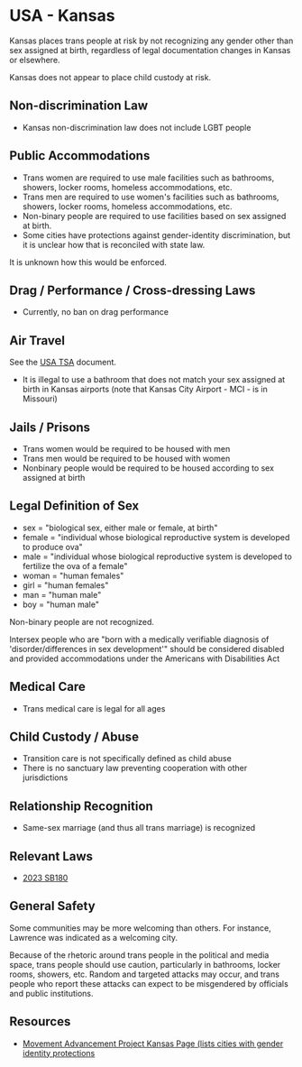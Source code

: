 # USA - Kansas

Kansas places trans people at risk by not recognizing any gender other
than sex assigned at birth, regardless of legal documentation changes in
Kansas or elsewhere.

Kansas does not appear to place child custody at risk.

## Non-discrimination Law

 * Kansas non-discrimination law does not include LGBT people

## Public Accommodations

 * Trans women are required to use male facilities such as bathrooms,
   showers, locker rooms, homeless accommodations, etc.
 * Trans men are required to use women's facilities such as bathrooms,
   showers, locker rooms, homeless accommodations, etc.
 * Non-binary people are required to use facilities based on sex
   assigned at birth.
 * Some cities have protections against gender-identity discrimination,
   but it is unclear how that is reconciled with state law.

It is unknown how this would be enforced.

## Drag / Performance / Cross-dressing Laws

 * Currently, no ban on drag performance

## Air Travel

See the [USA TSA](../notes/tsa.md) document.

 * It is illegal to use a bathroom that does not match your sex assigned
   at birth in Kansas airports (note that Kansas City Airport - MCI - is
   in Missouri)

## Jails / Prisons

 * Trans women would be required to be housed with men
 * Trans men would be required to be housed with women
 * Nonbinary people would be required to be housed according to sex
   assigned at birth

## Legal Definition of Sex

 * sex = "biological sex, either male or female, at birth"
 * female = "individual whose biological reproductive system is developed
   to produce ova"
 * male = "individual whose biological reproductive system is developed
   to fertilize the ova of a female"
 * woman = "human females"
 * girl = "human females"
 * man = "human male"
 * boy = "human male"

Non-binary people are not recognized.

Intersex people who are "born with a medically verifiable diagnosis of
'disorder/differences in sex development'" should be considered disabled
and provided accommodations under the Americans with Disabilities Act

## Medical Care

 * Trans medical care is legal for all ages

## Child Custody / Abuse

 * Transition care is not specifically defined as child abuse
 * There is no sanctuary law preventing cooperation with other
   jurisdictions
 
## Relationship Recognition

 * Same-sex marriage (and thus all trans marriage) is recognized

## Relevant Laws

 * [2023 SB180](http://kslegislature.org/li/b2023_24/measures/documents/sb180_enrolled.pdf)

## General Safety

Some communities may be more welcoming than others. For instance,
Lawrence was indicated as a welcoming city.

Because of the rhetoric around trans people in the political and media
space, trans people should use caution, particularly in bathrooms,
locker rooms, showers, etc.  Random and targeted attacks may occur, and
trans people who report these attacks can expect to be misgendered by
officials and public institutions.

## Resources

 * [Movement Advancement Project Kansas Page (lists cities with gender identity protections](https://www.lgbtmap.org/equality-maps/profile_state/KS)
